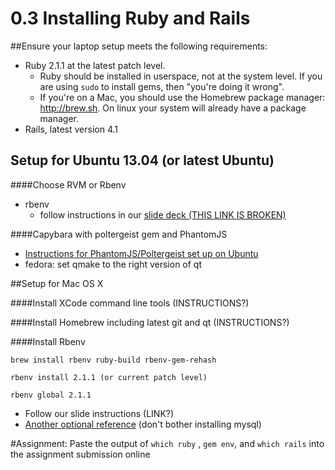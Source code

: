 # 0.3 Installing Ruby and Rails

##Ensure your laptop setup meets the following requirements:
  - Ruby 2.1.1 at the latest patch level.
    - Ruby should be installed in userspace, not at the system level. If you are using `sudo` to install gems, then "you're doing it wrong".
    - If you're on a Mac, you should use the Homebrew package manager: http://brew.sh. On linux your system will already have a package manager.
  - Rails, latest version 4.1

## Setup for Ubuntu 13.04 (or latest Ubuntu)

####Choose RVM or Rbenv

- rbenv
    - follow instructions in our [slide deck (THIS LINK IS BROKEN)](http://www.stehem.net/2012/05/08/how-to-install-ruby-with-rbenv-on-ubuntu-12-04.html)

####Capybara with poltergeist gem and PhantomJS

- [Instructions for PhantomJS/Poltergeist set up on Ubuntu](http://faculty.washington.edu/ivanoats/blog/2014/01/08/setting-up-phantomjs-on-ubuntu/)
- fedora: set qmake to the right version of qt

##Setup for Mac OS X

####Install XCode command line tools
(INSTRUCTIONS?)

####Install Homebrew including latest git and qt
(INSTRUCTIONS?)

####Install Rbenv
```
brew install rbenv ruby-build rbenv-gem-rehash
```

```
rbenv install 2.1.1 (or current patch level)
```

```
rbenv global 2.1.1
```

- Follow our slide instructions (LINK?)
- [Another optional reference](http://www.createdbypete.com/articles/ruby-on-rails-development-setup-for-mac-osx//)  (don't bother installing mysql)

#Assignment:
Paste the output of `which ruby` ,  `gem env`, and `which rails` into the assignment submission online

